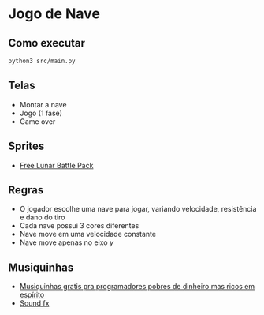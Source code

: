# Jogo de Nave

## Como executar

```bash
python3 src/main.py
```

## Telas

- Montar a nave
- Jogo (1 fase)
- Game over

## Sprites

- [Free Lunar Battle Pack](https://mattwalkden.itch.io/lunar-battle-pack)

## Regras

- O jogador escolhe uma nave para jogar, variando velocidade, resistência e dano do tiro
- Cada nave possui 3 cores diferentes
- Nave move em uma velocidade constante
- Nave move apenas no eixo _y_

## Musiquinhas
- [Musiquinhas gratis pra programadores pobres de dinheiro mas ricos em espírito](https://www.fesliyanstudios.com/royalty-free-music/downloads-c/8-bit-music/6)
- [Sound fx](https://mixkit.co/free-sound-effects/game/)

